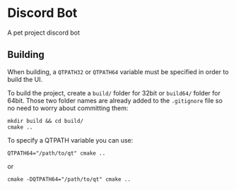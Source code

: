 # Discord Bot

A pet project discord bot

## Building

When building, a `QTPATH32` or `QTPATH64` variable must be specified in order to build the UI.

To build the project, create a `build/` folder for 32bit or `build64/` folder for 64bit. Those two folder names are already added to the `.gitignore` file so no need to worry
about committing them:

```
mkdir build && cd build/
cmake ..
```

To specify a QTPATH variable you can use:

```
QTPATH64="/path/to/qt" cmake ..
```
or
```
cmake -DQTPATH64="/path/to/qt" cmake ..
```
